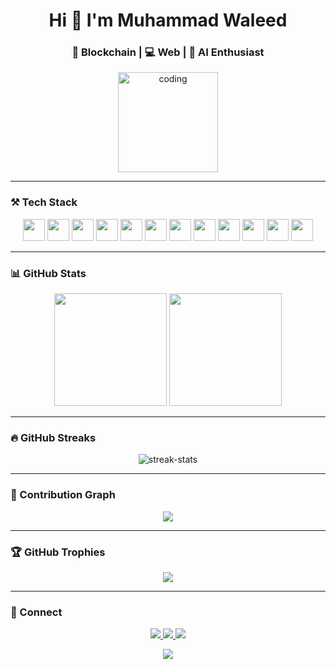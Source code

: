 <h1 align="center">Hi 👋 I'm Muhammad Waleed</h1>
<h3 align="center">🧠 Blockchain | 💻 Web | 🤖 AI Enthusiast</h3>

<p align="center">
  <img src="https://media3.giphy.com/media/ASd0Ukj0y3qMM/giphy.gif" height="160" alt="coding" />
</p>

---

### ⚒️ Tech Stack
<p align="center">
  <img src="https://cdn.jsdelivr.net/gh/devicons/devicon/icons/javascript/javascript-original.svg" height="35" />
  <img src="https://cdn.jsdelivr.net/gh/devicons/devicon/icons/typescript/typescript-original.svg" height="35" />
  <img src="https://cdn.jsdelivr.net/gh/devicons/devicon/icons/react/react-original.svg" height="35" />
  <img src="https://cdn.jsdelivr.net/gh/devicons/devicon/icons/python/python-original.svg" height="35" />
  <img src="https://cdn.jsdelivr.net/gh/devicons/devicon/icons/go/go-original.svg" height="35" />
  <img src="https://cdn.jsdelivr.net/gh/devicons/devicon/icons/html5/html5-original.svg" height="35" />
  <img src="https://cdn.jsdelivr.net/gh/devicons/devicon/icons/css3/css3-original.svg" height="35" />
  <img src="https://cdn.jsdelivr.net/gh/devicons/devicon/icons/solidity/solidity-original.svg" height="35" />
  <img src="https://cdn.jsdelivr.net/gh/devicons/devicon/icons/tensorflow/tensorflow-original.svg" height="35" />
  <img src="https://cdn.jsdelivr.net/gh/devicons/devicon/icons/pytorch/pytorch-original.svg" height="35" />
  <img src="https://cdn.jsdelivr.net/gh/devicons/devicon/icons/mongodb/mongodb-original.svg" height="35" />
  <img src="https://cdn.jsdelivr.net/gh/devicons/devicon/icons/git/git-original.svg" height="35" />
</p>

---

### 📊 GitHub Stats
<p align="center">
  <img src="https://github-readme-stats.vercel.app/api?username=Muhammad-Waleed381&show_icons=true&theme=tokyonight&hide_border=true" height="180" />
  <img src="https://github-readme-stats.vercel.app/api/top-langs/?username=Muhammad-Waleed381&layout=compact&theme=tokyonight&hide_border=true" height="180" />
</p>

---

### 🔥 GitHub Streaks
<p align="center">
  <img src="https://github-readme-streak-stats.herokuapp.com?user=Muhammad-Waleed381&theme=tokyonight&hide_border=true" alt="streak-stats" />
</p>

---

### 🧠 Contribution Graph
<p align="center">
  <img src="https://github-readme-activity-graph.vercel.app/graph?username=Muhammad-Waleed381&theme=react-dark&hide_border=true" />
</p>

---

### 🏆 GitHub Trophies
<p align="center">
  <img src="https://github-profile-trophy.vercel.app/?username=Muhammad-Waleed381&theme=tokyonight&no-frame=true&no-bg=true&margin-w=10" />
</p>

---

### 🔗 Connect
<p align="center">
  <a href="mailto:mwaleed.bscs23seecs@seecs.edu.pk">
    <img src="https://img.shields.io/badge/Email-D14836?style=for-the-badge&logo=gmail&logoColor=white" />
  </a>
  <a href="https://discordapp.com/users/waleedtastic">
    <img src="https://img.shields.io/badge/Discord-7289DA?style=for-the-badge&logo=discord&logoColor=white" />
  </a>
  <a href="https://www.linkedin.com/in/muhammad-waleed-a799581b5/">
    <img src="https://img.shields.io/badge/LinkedIn-0077B5?style=for-the-badge&logo=linkedin&logoColor=white" />
  </a>
</p>

<p align="center">
  <img src="https://komarev.com/ghpvc/?username=Muhammad-Waleed381&label=Profile+Views&color=blueviolet&style=flat-square" />
</p>
